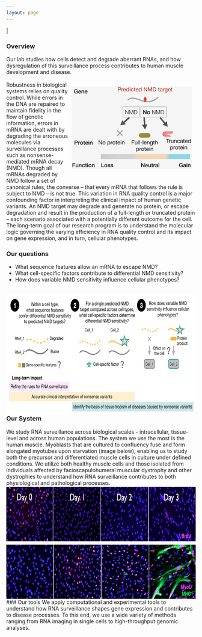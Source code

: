 ```yaml
---
layout: page
---
```


|

### Overview  
Our lab studies how cells detect and degrade aberrant RNAs, and how dysregulation of this surveillance process contributes to human muscle development and disease. 
<br>
<img align="right" src="/img/nmd-overview.png" hspace="10" vspace= "30" style="width:320px !important;height:220px !important;" />
<br>Robustness in biological systems relies on quality control. While errors in the DNA are repaired to maintain fidelity in the flow of genetic information, errors in mRNA are dealt with by degrading the erroneous molecules via surveillance processes such as nonsense-mediated mRNA decay (NMD). Though all mRNAs degraded by NMD follow a set of canonical rules, the converse – that every mRNA that follows the rule is subject to NMD – is not true. This variation in RNA quality control is a major confounding factor in interpreting the clinical impact of human genetic variants. An NMD target may degrade and generate no protein, or escape degradation and result in the production of a full-length or truncated protein – each scenario associated with a potentially different outcome for the cell. The long-term goal of our research program is to understand the molecular logic governing the varying efficiency in RNA quality control and its impact on gene expression, and in turn, cellular phenotypes.

### Our questions  
* What sequence features allow an mRNA to escape NMD?  
* What cell-specific factors contribute to differential NMD sensitivity?  
* How does variable NMD sensitivity influence cellular phenotypes?  
<br>
<img align="left" src="/img/research-overview_edit.png" style="width:720px !important;height:320px !important;" />
<br> 
<br> 


### Our System
We study RNA surveillance across biological scales - intracellular, tissue-level and across human populations. The system we use the most is the human muscle. Myoblasts that are cultured to confluency fuse and form elongated myotubes upon starvation (image below), enabling us to study both the precursor and differentiated muscle cells in culture under defined conditions. We utilize both healthy muscle cells and those isolated from individuals affected by facioscapulohumeral muscular dystrophy and other dystrophies to understand how RNA surveillance contributes to both physiological and pathological processes. 
<img align="left" src="/img/muscle_differentiation.png" style="width:750px !important;height:300px !important;" />   
<br> 
<br> 

<n/>
### Our tools
We apply computational and experimental tools to understand how RNA surveillance shapes gene expression and contributes to disease processes. To this end, we use a wide variety of methods ranging from RNA imaging in single cells to high-throughput genomic analyses.  

